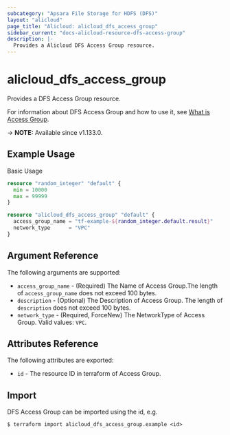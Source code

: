 ```yaml
---
subcategory: "Apsara File Storage for HDFS (DFS)"
layout: "alicloud"
page_title: "Alicloud: alicloud_dfs_access_group"
sidebar_current: "docs-alicloud-resource-dfs-access-group"
description: |-
  Provides a Alicloud DFS Access Group resource.
---
```


# alicloud_dfs_access_group

Provides a DFS Access Group resource.

For information about DFS Access Group and how to use it, see [What is Access Group](https://www.alibabacloud.com/help/doc-detail/207144.htm).

-> **NOTE:** Available since v1.133.0.

## Example Usage

Basic Usage

```terraform
resource "random_integer" "default" {
  min = 10000
  max = 99999
}

resource "alicloud_dfs_access_group" "default" {
  access_group_name = "tf-example-${random_integer.default.result}"
  network_type      = "VPC"
}
```

## Argument Reference

The following arguments are supported:

* `access_group_name` - (Required) The Name of Access Group.The length of `access_group_name` does not exceed 100 bytes.
* `description` - (Optional) The Description of Access Group. The length of `description` does not exceed 100 bytes.
* `network_type` - (Required, ForceNew) The NetworkType of Access Group. Valid values: `VPC`.

## Attributes Reference

The following attributes are exported:

* `id` - The resource ID in terraform of Access Group.

## Import

DFS Access Group can be imported using the id, e.g.

```shell
$ terraform import alicloud_dfs_access_group.example <id>
```
